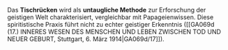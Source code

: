 
Das **Tischrücken** wird als **untaugliche Methode** zur Erforschung der geistigen Welt charakterisiert, vergleichbar mit Papageienwissen. Diese spiritistische Praxis führt nicht zu echter geistiger Erkenntnis ([[GA069d (17.) INNERES WESEN DES MENSCHEN UND LEBEN ZWISCHEN TOD UND NEUER GEBURT, Stuttgart, 6. März 1914|GA069d/17]]).
